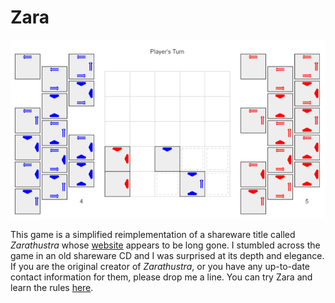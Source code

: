 Zara
====

![Title Image](https://raw.githubusercontent.com/JohnEarnest/Zara/master/screenshot.png)

This game is a simplified reimplementation of a shareware title called _Zarathustra_ whose [website](http://members.aol.com/deadmanx/zarathustra.html) appears to be long gone. I stumbled across the game in an old shareware CD and I was surprised at its depth and elegance. If you are the original creator of _Zarathustra_, or you have any up-to-date contact information for them, please drop me a line. You can try Zara and learn the rules [here](http://johnearnest.github.io/Zara/).
